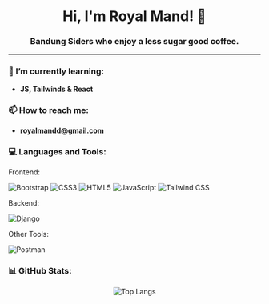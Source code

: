 <h1 align="center">Hi, I'm Royal Mand! 👋</h1>
<h3 align="center">Bandung Siders who enjoy a less sugar good coffee.</h3>

---

### 🌱 I’m currently learning:
- **JS, Tailwinds & React**

### 📫 How to reach me:
- **royalmandd@gmail.com**

### 💻 Languages and Tools:
Frontend:
<p align="left"> <img src="https://img.shields.io/badge/-Bootstrap-%23563D7C?style=flat&logo=bootstrap&logoColor=white" alt="Bootstrap"/> <img src="https://img.shields.io/badge/-CSS3-%231572B6?style=flat&logo=css3&logoColor=white" alt="CSS3"/> <img src="https://img.shields.io/badge/-HTML5-%23E34F26?style=flat&logo=html5&logoColor=white" alt="HTML5"/> <img src="https://img.shields.io/badge/-JavaScript-%23F7DF1E?style=flat&logo=javascript&logoColor=black" alt="JavaScript"/> <img src="https://img.shields.io/badge/-Tailwind_CSS-%2338B2AC?style=flat&logo=tailwindcss&logoColor=white" alt="Tailwind CSS"/> </p>
Backend:
<p align="left"> <img src="https://img.shields.io/badge/-Django-%23092E20?style=flat&logo=django&logoColor=white" alt="Django"/> </p>
Other Tools:
<p align="left"> <img src="https://img.shields.io/badge/-Postman-%23FF6C37?style=flat&logo=postman&logoColor=white" alt="Postman"/></p>

### 📊 GitHub Stats:

<p align="center">
  <img src="https://github-readme-stats.vercel.app/api/top-langs/?username=royalmand&theme=algolia&layout=compact" alt="Top Langs"/>
</p>

<!---
royalmand/royalmand is a ✨ special ✨ repository because its `README.md` (this file) appears on your GitHub profile.
You can click the Preview link to take a look at your changes.
--->
